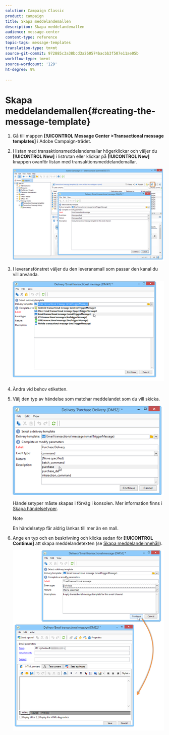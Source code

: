 ```yaml
---
solution: Campaign Classic
product: campaign
title: Skapa meddelandemallen
description: Skapa meddelandemallen
audience: message-center
content-type: reference
topic-tags: message-templates
translation-type: tm+mt
source-git-commit: 972885c3a38bcd3a260574bacbb3f507e11ae05b
workflow-type: tm+mt
source-wordcount: '129'
ht-degree: 9%

---
```



# Skapa meddelandemallen{#creating-the-message-template}

1. Gå till mappen **[!UICONTROL Message Center >Transactional message templates]** i Adobe Campaign-trädet.
1. I listan med transaktionsmeddelandemallar högerklickar och väljer du **[!UICONTROL New]** i listrutan eller klickar på **[!UICONTROL New]** knappen ovanför listan med transaktionsmeddelandemallar.

   ![](assets/messagecenter_create_model_001.png)

1. I leveransfönstret väljer du den leveransmall som passar den kanal du vill använda.

   ![](assets/messagecenter_create_model_002.png)

1. Ändra vid behov etiketten.
1. Välj den typ av händelse som matchar meddelandet som du vill skicka.

   ![](assets/messagecenter_create_model_003.png)

   Händelsetyper måste skapas i förväg i konsolen. Mer information finns i [Skapa händelsetyper](../../message-center/using/creating-event-types.md).

   >[!NOTE]
   >
   >En händelsetyp får aldrig länkas till mer än en mall.

1. Ange en typ och en beskrivning och klicka sedan för **[!UICONTROL Continue]** att skapa meddelandetexten (se [Skapa meddelandeinnehåll](../../message-center/using/creating-message-content.md)).

   ![](assets/messagecenter_create_model_004.png)

